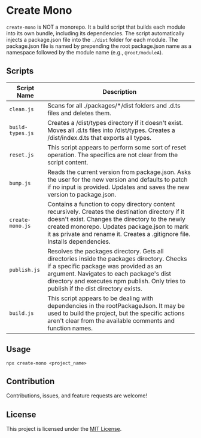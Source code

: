 # Create Mono

`create-mono` is NOT a monorepo. It a build script that builds each module into its own bundle, including its dependencies. The script automatically injects a package.json file into the `./dist` folder for each module. The package.json file is named by prepending the root package.json name as a namespace followed by the module name (e.g., `@root/moduleA`).

## Scripts

| Script Name      | Description                                                                                                                                                                                                                                                                        |
| ---------------- | ---------------------------------------------------------------------------------------------------------------------------------------------------------------------------------------------------------------------------------------------------------------------------------- |
| `clean.js`       | Scans for all ./packages/\*/dist folders and .d.ts files and deletes them.                                                                                                                                                                                                         |
| `build-types.js` | Creates a /dist/types directory if it doesn't exist. Moves all .d.ts files into /dist/types. Creates a /dist/index.d.ts that exports all types.                                                                                                                                    |
| `reset.js`       | This script appears to perform some sort of reset operation. The specifics are not clear from the script content.                                                                                                                                                                  |
| `bump.js`        | Reads the current version from package.json. Asks the user for the new version and defaults to patch if no input is provided. Updates and saves the new version to package.json.                                                                                                   |
| `create-mono.js` | Contains a function to copy directory content recursively. Creates the destination directory if it doesn't exist. Changes the directory to the newly created monorepo. Updates package.json to mark it as private and rename it. Creates a .gitignore file. Installs dependencies. |
| `publish.js`     | Resolves the packages directory. Gets all directories inside the packages directory. Checks if a specific package was provided as an argument. Navigates to each package's dist directory and executes npm publish. Only tries to publish if the dist directory exists.            |
| `build.js`       | This script appears to be dealing with dependencies in the rootPackageJson. It may be used to build the project, but the specific actions aren't clear from the available comments and function names.                                                                             |

## Usage

```
npx create-mono <project_name>
```

## Contribution

Contributions, issues, and feature requests are welcome!

## License

This project is licensed under the [MIT License](LICENSE).
